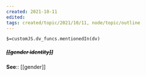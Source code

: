 ```yaml
---
created: 2021-10-11
edited: 
tags: created/topic/2021/10/11, node/topic/outline
---
```

`$=customJS.dv_funcs.mentionedIn(dv)`

##### <s class="topic-title">[[gender identity]]</s>

**See**:: [[gender]]